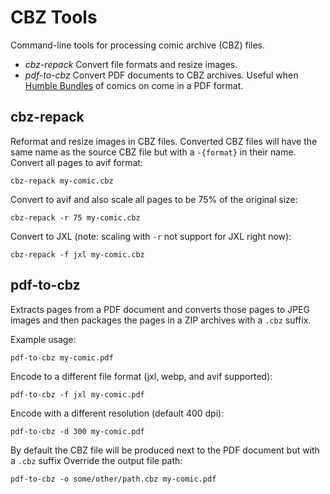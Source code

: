 # CBZ Tools

Command-line tools for processing comic archive (CBZ) files.

* _cbz-repack_ Convert file formats and resize images.
* _pdf-to-cbz_ Convert PDF documents to CBZ archives. Useful when [Humble Bundles](https://www.humblebundle.com/) of comics on come in a PDF format.

## cbz-repack

Reformat and resize images in CBZ files. Converted CBZ files will have the same name as the source CBZ file but with a `-{format}` in their name. Convert all pages to avif format:

```shell
cbz-repack my-comic.cbz
```

Convert to avif and also scale all pages to be 75% of the original size:

```shell
cbz-repack -r 75 my-comic.cbz
```

Convert to JXL (note: scaling with `-r` not support for JXL right now):

```shell
cbz-repack -f jxl my-comic.cbz
```

## pdf-to-cbz

Extracts pages from a PDF document and converts those pages to JPEG images and then packages the pages in a ZIP archives with a `.cbz` suffix.

Example usage:

```shell
pdf-to-cbz my-comic.pdf
```

Encode to a different file format (jxl, webp, and avif supported):

```shell
pdf-to-cbz -f jxl my-comic.pdf
```

Encode with a different resolution (default 400 dpi):

```shell
pdf-to-cbz -d 300 my-comic.pdf
```

By default the CBZ file will be produced next to the PDF document but with a `.cbz` suffix Override the output file path:

```shell
pdf-to-cbz -o some/other/path.cbz my-comic.pdf
```
